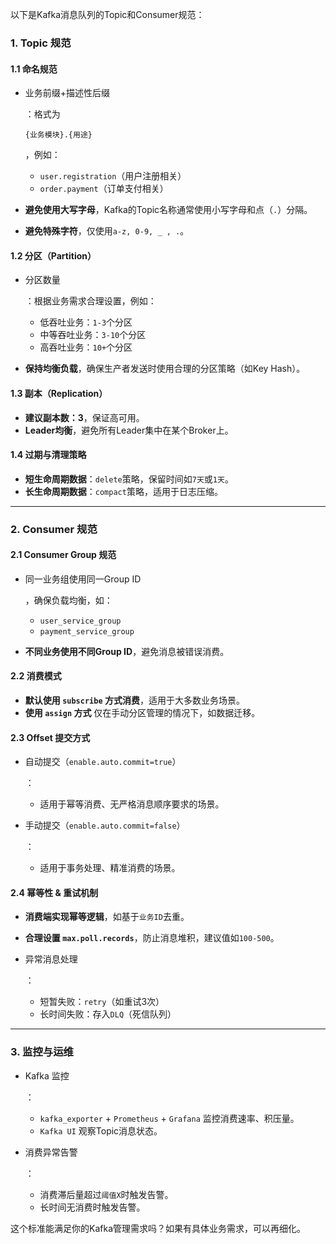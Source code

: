 以下是Kafka消息队列的Topic和Consumer规范：

### **1. Topic 规范**

#### **1.1 命名规范**

- 业务前缀+描述性后缀

  ：格式为

  ```
  {业务模块}.{用途}
  ```

  ，例如：

  - `user.registration`（用户注册相关）
  - `order.payment`（订单支付相关）

- **避免使用大写字母**，Kafka的Topic名称通常使用小写字母和点（`.`）分隔。

- **避免特殊字符**，仅使用`a-z, 0-9, _ , .`。

#### **1.2 分区（Partition）**

- 分区数量

  ：根据业务需求合理设置，例如：

  - 低吞吐业务：`1-3`个分区
  - 中等吞吐业务：`3-10`个分区
  - 高吞吐业务：`10+`个分区

- **保持均衡负载**，确保生产者发送时使用合理的分区策略（如Key Hash）。

#### **1.3 副本（Replication）**

- **建议副本数：3**，保证高可用。
- **Leader均衡**，避免所有Leader集中在某个Broker上。

#### **1.4 过期与清理策略**

- **短生命周期数据**：`delete`策略，保留时间如`7天`或`1天`。
- **长生命周期数据**：`compact`策略，适用于日志压缩。

------

### **2. Consumer 规范**

#### **2.1 Consumer Group 规范**

- 同一业务组使用同一Group ID

  ，确保负载均衡，如：

  - `user_service_group`
  - `payment_service_group`

- **不同业务使用不同Group ID**，避免消息被错误消费。

#### **2.2 消费模式**

- **默认使用 `subscribe` 方式消费**，适用于大多数业务场景。
- **使用 `assign` 方式** 仅在手动分区管理的情况下，如数据迁移。

#### **2.3 Offset 提交方式**

- 自动提交（`enable.auto.commit=true`）

  ：

  - 适用于幂等消费、无严格消息顺序要求的场景。

- 手动提交（`enable.auto.commit=false`）

  ：

  - 适用于事务处理、精准消费的场景。

#### **2.4 幂等性 & 重试机制**

- **消费端实现幂等逻辑**，如基于`业务ID`去重。

- **合理设置 `max.poll.records`**，防止消息堆积，建议值如`100-500`。

- 异常消息处理

  ：

  - 短暂失败：`retry`（如重试3次）
  - 长时间失败：存入`DLQ`（死信队列）

------

### **3. 监控与运维**

- Kafka 监控

  ：

  - `kafka_exporter` + `Prometheus` + `Grafana` 监控消费速率、积压量。
  - `Kafka UI` 观察Topic消息状态。

- 消费异常告警

  ：

  - 消费滞后量超过`阈值X`时触发告警。
  - 长时间无消费时触发告警。

这个标准能满足你的Kafka管理需求吗？如果有具体业务需求，可以再细化。